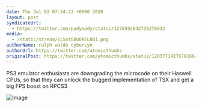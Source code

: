 ```yaml
---
date: Thu Jul 02 07:34:23 +0000 2020
layout: post
syndicateUrl:
  - https://twitter.com/pudymody/status/1278592842735276032
media:
  - /static/stream/ELSntGBU0AELNBi.png
authorName: ralph waldo cybersyn
authorUrl: https://twitter.com/atomicthumbs
originalPost: https://twitter.com/atomicthumbs/status/1203771427679166464
---
```

PS3 emulator enthusiasts are downgrading the microcode on their Haswell CPUs, so that they can unlock the bugged implementation of TSX and get a big FPS boost on RPCS3 

![Image](/static/stream/ELSntGBU0AELNBi.png)